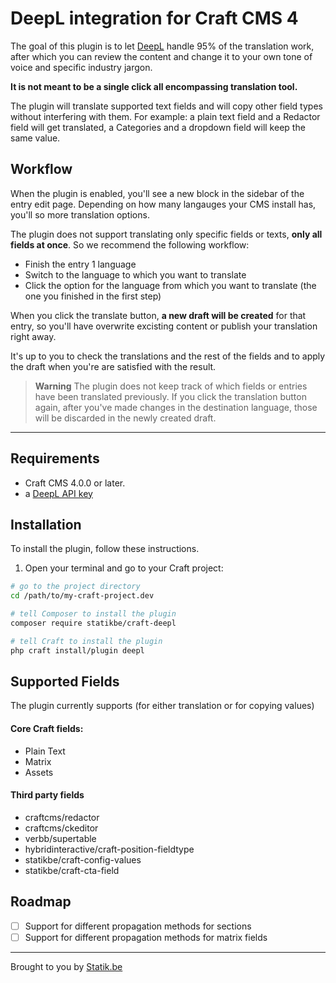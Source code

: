 # DeepL integration for Craft CMS 4 

The goal of this plugin is to let [DeepL](https://www.deepl.com/) handle 95% of the translation work, after which you can review the content and change it to your own tone of voice and specific industry jargon.

__It is not meant to be a single click all encompassing translation tool.__

The plugin will translate supported text fields and will copy other field types without interfering with them. For example:
a plain text field and a Redactor field will get translated, a Categories and a dropdown field will keep the same value.

## Workflow

When the plugin is enabled, you'll see a new block in the sidebar of the entry edit page.
Depending on how many langauges your CMS install has, you'll so more translation options.

The plugin does not support translating only specific fields or texts, **only all fields at once**. So we recommend the following workflow:
- Finish the entry 1 language
- Switch to the language to which you want to translate
- Click the option for the language from which you want to translate (the one you finished in the first step)

When you click the translate button, **a new draft will be created** for that entry, so you'll have overwrite excisting content or publish your translation right away.

It's up to you to check the translations and the rest of the fields and to apply the draft when you're are satisfied with the result.

> **Warning**
> The plugin does not keep track of which fields or entries have been translated previously. If you click the translation button again, after you've made changes in the destination language, those will be discarded in the newly created draft.

---

## Requirements

- Craft CMS 4.0.0 or later.
- a [DeepL API key](https://www.deepl.com/pro-api?cta=header-pro-api/)

## Installation

To install the plugin, follow these instructions.

1. Open your terminal and go to your Craft project:

```bash
# go to the project directory
cd /path/to/my-craft-project.dev

# tell Composer to install the plugin
composer require statikbe/craft-deepl

# tell Craft to install the plugin
php craft install/plugin deepl
```

## Supported Fields
The plugin currently supports (for either translation or for copying values)

#### Core Craft fields:
- Plain Text
- Matrix
- Assets

#### Third party fields
- craftcms/redactor
- craftcms/ckeditor
- verbb/supertable 
- hybridinteractive/craft-position-fieldtype
- statikbe/craft-config-values 
- statikbe/craft-cta-field


## Roadmap

- [ ] Support for different propagation methods for sections
- [ ] Support for different propagation methods for matrix fields

---
Brought to you by [Statik.be](https://www.statik.be)